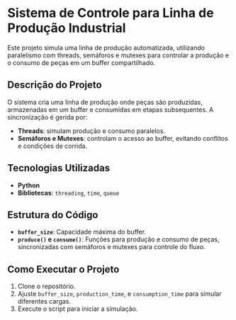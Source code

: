 # Sistema de Controle para Linha de Produção Industrial

Este projeto simula uma linha de produção automatizada, utilizando paralelismo com threads, semáforos e mutexes para controlar a produção e o consumo de peças em um buffer compartilhado.

## Descrição do Projeto

O sistema cria uma linha de produção onde peças são produzidas, armazenadas em um buffer e consumidas em etapas subsequentes. A sincronização é gerida por:
- **Threads**: simulam produção e consumo paralelos.
- **Semáforos e Mutexes**: controlam o acesso ao buffer, evitando conflitos e condições de corrida.

## Tecnologias Utilizadas

- **Python**
- **Bibliotecas**: `threading`, `time`, `queue`

## Estrutura do Código

- **`buffer_size`**: Capacidade máxima do buffer.
- **`produce()` e `consume()`**: Funções para produção e consumo de peças, sincronizadas com semáforos e mutexes para controle do fluxo.
  
## Como Executar o Projeto

1. Clone o repositório.
2. Ajuste `buffer_size`, `production_time`, e `consumption_time` para simular diferentes cargas.
3. Execute o script para iniciar a simulação.